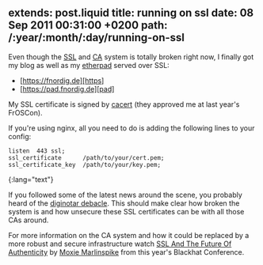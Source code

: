 extends: post.liquid
title: running on ssl
date: 08 Sep 2011 00:31:00 +0200
path: /:year/:month/:day/running-on-ssl
---

Even though the [SSL][] and [CA][] system is totally broken right now, I finally got my blog as well as my [etherpad][] served over SSL:

* [https://fnordig.de][https]
* [https://pad.fnordig.de][pad]

My SSL certificate is signed by [cacert][] (they approved me at last year's FrOSCon).

If you're using nginx, all you need to do is adding the following lines to your config:

    listen  443 ssl;
    ssl_certificate      /path/to/your/cert.pem;
    ssl_certificate_key  /path/to/your/key.pem;
{:lang="text"}


If you followed some of the latest news around the scene, you probably heard of the [diginotar debacle][diginotar]. This should make clear how broken the system is and how unsecure these SSL certificates can be with all those CAs around.

For more information on the CA system and how it could be replaced by a more robust and secure infrastructure watch [SSL And The Future Of Authenticity][blackhat] by [Moxie Marlinspike][moxie] from this year's Blackhat Conference.

[cacert]: http://www.cacert.org/
[ssl]: http://en.wikipedia.org/wiki/Secure_Sockets_Layer
[blackhat]: http://www.youtube.com/watch?v=Z7Wl2FW2TcA
[diginotar]: https://blog.torproject.org/blog/diginotar-debacle-and-what-you-should-do-about-it
[ca]: http://en.wikipedia.org/wiki/Certificate_authority
[etherpad]: https://github.com/Pita/etherpad-lite
[pad]: https://pad.fnordig.de/
[https]: https://fnordig.de/
[moxie]: http://www.thoughtcrime.org/
